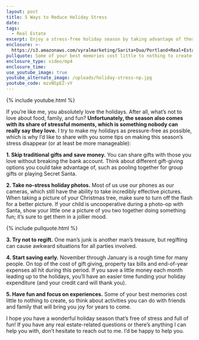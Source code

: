 ```yaml
---
layout: post
title: 5 Ways to Reduce Holiday Stress
date:
tags:
  - Real Estate
excerpt: Enjoy a stress-free holiday season by taking advantage of these tips.
enclosure: >-
  https://s3.amazonaws.com/vyralmarketing/Sarita+Dua/Portland+Real+Estate+Agent-+Reducing+Holiday+Stress.mp4
pullquote: Some of your best memories cost little to nothing to create.
enclosure_type: video/mp4
enclosure_time:
use_youtube_image: true
youtube_alternate_image: /uploads/holiday-stress-np.jpg
youtube_code: mzvNSpEZ-vY
---
```


{% include youtube.html %}

If you’re like me, you absolutely love the holidays. After all, what’s not to love about food, family, and fun? **Unfortunately, the season also comes with its share of stressful moments, which is something nobody can really say they love.** I try to make my holidays as pressure-free as possible, which is why I’d like to share with you some tips on making this season’s stress disappear (or at least be more manageable):

**1. Skip traditional gifts and save money.** You can share gifts with those you love without breaking the bank account. Think about different gift-giving options you could take advantage of, such as pooling together for group gifts or playing Secret Santa.

**2. Take no-stress holiday photos.** Most of us use our phones as our cameras, which still have the ability to take incredibly effective pictures. When taking a picture of your Christmas tree, make sure to turn off the flash for a better picture. If your child is uncooperative during a photo-op with Santa, show your little one a picture of you two together doing something fun; it’s sure to get them in a jollier mood.

{% include pullquote.html %}

**3. Try not to regift.** One man’s junk is another man’s treasure, but regifting can cause awkward situations for all parties involved.

**4. Start saving early.** November through January is a rough time for many people. On top of the cost of gift giving, property tax bills and end-of-year expenses all hit during this period. If you save a little money each month leading up to the holidays, you’ll have an easier time funding your holiday expenditure (and your credit card will thank you).

**5. Have fun and focus on experiences.** Some of your best memories cost little to nothing to create, so think about activities you can do with friends and family that will bring you joy for years to come.

I hope you have a wonderful holiday season that’s free of stress and full of fun! If you have any real estate-related questions or there’s anything I can help you with, don’t hesitate to reach out to me. I’d be happy to help you.